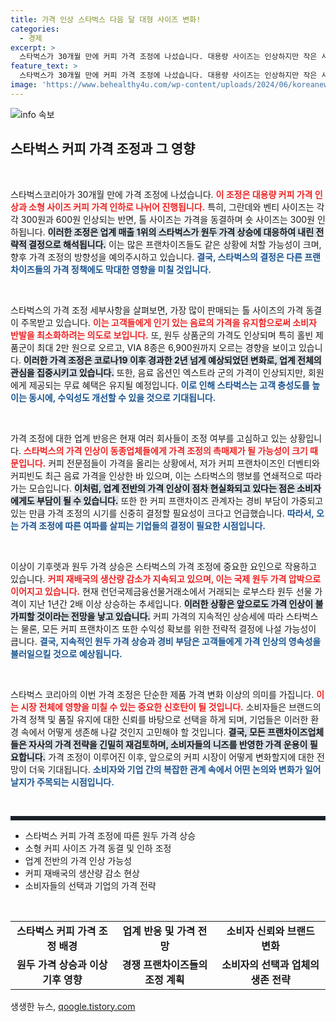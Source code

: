 ```yaml
---
title: 가격 인상 스타벅스 다음 달 대형 사이즈 변화!
categories:
  - 경제
excerpt: >
  스타벅스가 30개월 만에 커피 가격 조정에 나섰습니다. 대용량 사이즈는 인상하지만 작은 사이즈는 가격을 동결 및 인하해 사이즈 간 격차가 벌어질 전망입니다. 원두 가격 상승에 따라 형성될 경쟁 프랜차이즈의 가격 변화에도 관심이 집중됩니다!
feature_text: >
  스타벅스가 30개월 만에 커피 가격 조정에 나섰습니다. 대용량 사이즈는 인상하지만 작은 사이즈는 가격을 동결 및 인하해 사이즈 간 격차가 벌어질 전망입니다. 원두 가격 상승에 따라 형성될 경쟁 프랜차이즈의 가격 변화에도 관심이 집중됩니다!
image: 'https://www.behealthy4u.com/wp-content/uploads/2024/06/koreanews.jpg'
---
```


<p><img src="https://www.behealthy4u.com/wp-content/uploads/2024/06/koreanews.jpg" alt="info 속보" /></p>

<h2 data-ke-size="size26">스타벅스 커피 가격 조정과 그 영향</h2>

<p data-ke-size="size16">&nbsp;</p>

<p>스타벅스코리아가 30개월 만에 가격 조정에 나섰습니다. <b><span style="color: #ee2323;">이 조정은 대용량 커피 가격 인상과 소형 사이즈 커피 가격 인하로 나뉘어 진행됩니다.</span></b> 특히, 그란데와 벤티 사이즈는 각각 300원과 600원 인상되는 반면, 톨 사이즈는 가격을 동결하며 숏 사이즈는 300원 인하됩니다. <b><span style="background-color: #21538527;">이러한 조정은 업계 매출 1위의 스타벅스가 원두 가격 상승에 대응하여 내린 전략적 결정으로 해석됩니다.</span></b> 이는 많은 프랜차이즈들도 같은 상황에 처할 가능성이 크며, 향후 가격 조정의 방향성을 예의주시하고 있습니다. <b><span style="color: #1a5490;">결국, 스타벅스의 결정은 다른 프랜차이즈들의 가격 정책에도 막대한 영향을 미칠 것입니다.</span></b></p>

<p data-ke-size="size16">&nbsp;</p>

<p>스타벅스의 가격 조정 세부사항을 살펴보면, 가장 많이 판매되는 톨 사이즈의 가격 동결이 주목받고 있습니다. <b><span style="color: #ee2323;">이는 고객들에게 인기 있는 음료의 가격을 유지함으로써 소비자 반발을 최소화하려는 의도로 보입니다.</span></b> 또, 원두 상품군의 가격도 인상되며 특히 홀빈 제품군이 최대 2만 원으로 오르고, VIA 8종은 6,900원까지 오르는 경향을 보이고 있습니다. <b><span style="background-color: #21538527;">이러한 가격 조정은 코로나19 이후 경과한 2년 넘게 예상되었던 변화로, 업계 전체의 관심을 집중시키고 있습니다.</span></b> 또한, 음료 옵션인 엑스트라 군의 가격이 인상되지만, 회원에게 제공되는 무료 혜택은 유지될 예정입니다. <b><span style="color: #1a5490;">이로 인해 스타벅스는 고객 충성도를 높이는 동시에, 수익성도 개선할 수 있을 것으로 기대됩니다.</span></b></p>

<p data-ke-size="size16">&nbsp;</p>

<p>가격 조정에 대한 업계 반응은 현재 여러 회사들이 조정 여부를 고심하고 있는 상황입니다. <b><span style="color: #ee2323;">스타벅스의 가격 인상이 동종업체들에게 가격 조정의 촉매제가 될 가능성이 크기 때문입니다.</span></b> 커피 전문점들이 가격을 올리는 상황에서, 저가 커피 프랜차이즈인 더벤티와 커피빈도 최근 음료 가격을 인상한 바 있으며, 이는 스타벅스의 행보를 연쇄적으로 따라가는 모습입니다. <b><span style="background-color: #21538527;">이처럼, 업계 전반의 가격 인상이 점차 현실화되고 있다는 점은 소비자에게도 부담이 될 수 있습니다.</span></b> 또한 한 커피 프랜차이즈 관계자는 경비 부담이 가중되고 있는 만큼 가격 조정의 시기를 신중히 결정할 필요성이 크다고 언급했습니다. <b><span style="color: #1a5490;">따라서, 오는 가격 조정에 따른 여파를 살피는 기업들의 결정이 필요한 시점입니다.</span></b></p>

<p data-ke-size="size16">&nbsp;</p>

<p>이상이 기후렛과 원두 가격 상승은 스타벅스의 가격 조정에 중요한 요인으로 작용하고 있습니다. <b><span style="color: #ee2323;">커피 재배국의 생산량 감소가 지속되고 있으며, 이는 국제 원두 가격 압박으로 이어지고 있습니다.</span></b> 현재 런던국제금융선물거래소에서 거래되는 로부스타 원두 선물 가격이 지난 1년간 2배 이상 상승하는 추세입니다. <b><span style="background-color: #21538527;">이러한 상황은 앞으로도 가격 인상이 불가피할 것이라는 전망을 낳고 있습니다.</span></b> 커피 가격의 지속적인 상승세에 따라 스타벅스는 물론, 모든 커피 프랜차이즈 또한 수익성 확보를 위한 전략적 결정에 나설 가능성이 큽니다. <b><span style="color: #1a5490;">결국, 지속적인 원두 가격 상승과 경비 부담은 고객들에게 가격 인상의 영속성을 불러일으킬 것으로 예상됩니다.</span></b></p>

<p data-ke-size="size16">&nbsp;</p>

<p>스타벅스 코리아의 이번 가격 조정은 단순한 제품 가격 변화 이상의 의미를 가집니다. <b><span style="color: #ee2323;">이는 시장 전체에 영향을 미칠 수 있는 중요한 신호탄이 될 것입니다.</span></b> 소비자들은 브랜드의 가격 정책 및 품질 유지에 대한 신뢰를 바탕으로 선택을 하게 되며, 기업들은 이러한 환경 속에서 어떻게 생존해 나갈 것인지 고민해야 할 것입니다. <b><span style="background-color: #21538527;">결국, 모든 프랜차이즈업체들은 자사의 가격 전략을 긴밀히 재검토하며, 소비자들의 니즈를 반영한 가격 운용이 필요합니다.</span></b> 가격 조정이 이루어진 이후, 앞으로의 커피 시장이 어떻게 변화할지에 대한 전망이 더욱 기대됩니다. <b><span style="color: #1a5490;">소비자와 기업 간의 복잡한 관계 속에서 어떤 논의와 변화가 일어날지가 주목되는 시점입니다.</span></b></p>

<p data-ke-size="size16">&nbsp;</p>

<hr style="border: 3px solid #21538527;"/>

<ul>
    <li>스타벅스 커피 가격 조정에 따른 원두 가격 상승</li>
    <li>소형 커피 사이즈 가격 동결 및 인하 조정</li>
    <li>업계 전반의 가격 인상 가능성</li>
    <li>커피 재배국의 생산량 감소 현상</li>
    <li>소비자들의 선택과 기업의 가격 전략</li>
</ul>

<p data-ke-size="size16">&nbsp;</p>

<table style="width: 100%;">
    <tr>
        <td style="text-align: center; height: 17px;"><b>스타벅스 커피 가격 조정 배경</b></td>
        <td style="text-align: center; height: 17px;"><b>업계 반응 및 가격 전망</b></td>
        <td style="text-align: center; height: 17px;"><b>소비자 신뢰와 브랜드 변화</b></td>
    </tr>
    <tr>
        <td style="text-align: center; height: 17px;"><b>원두 가격 상승과 이상기후 영향</b></td>
        <td style="text-align: center; height: 17px;"><b>경쟁 프랜차이즈들의 조정 계획</b></td>
        <td style="text-align: center; height: 17px;"><b>소비자의 선택과 업체의 생존 전략</b></td>
    </tr>
</table>
생생한 뉴스, <a href="https://qoogle.tistory.com" rel="dofollow">qoogle.tistory.com</a>


